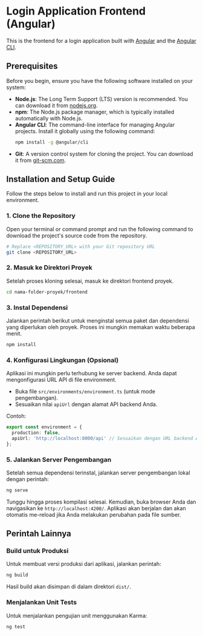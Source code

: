 # Login Application Frontend (Angular)

This is the frontend for a login application built with [Angular](https://angular.dev/) and the [Angular CLI](https://github.com/angular/angular-cli).

## Prerequisites

Before you begin, ensure you have the following software installed on your system:

*   **Node.js**: The Long Term Support (LTS) version is recommended. You can download it from [nodejs.org](https://nodejs.org).
*   **npm**: The Node.js package manager, which is typically installed automatically with Node.js.
*   **Angular CLI**: The command-line interface for managing Angular projects. Install it globally using the following command:
    ```bash
    npm install -g @angular/cli
    ```
*   **Git**: A version control system for cloning the project. You can download it from [git-scm.com](https://git-scm.com).

## Installation and Setup Guide

Follow the steps below to install and run this project in your local environment.

### 1. Clone the Repository

Open your terminal or command prompt and run the following command to download the project's source code from the repository.

```bash
# Replace <REPOSITORY_URL> with your Git repository URL
git clone <REPOSITORY_URL>
```

### 2. Masuk ke Direktori Proyek

Setelah proses kloning selesai, masuk ke direktori frontend proyek.

```bash
cd nama-folder-proyek/frontend
```

### 3. Instal Dependensi

Jalankan perintah berikut untuk menginstal semua paket dan dependensi yang diperlukan oleh proyek. Proses ini mungkin memakan waktu beberapa menit.

```bash
npm install
```

### 4. Konfigurasi Lingkungan (Opsional)

Aplikasi ini mungkin perlu terhubung ke server backend. Anda dapat mengonfigurasi URL API di file environment.

*   Buka file `src/environments/environment.ts` (untuk mode pengembangan).
*   Sesuaikan nilai `apiUrl` dengan alamat API backend Anda.

Contoh:
```typescript
export const environment = {
  production: false,
  apiUrl: 'http://localhost:8000/api' // Sesuaikan dengan URL backend Anda
};
```

### 5. Jalankan Server Pengembangan

Setelah semua dependensi terinstal, jalankan server pengembangan lokal dengan perintah:

```bash
ng serve
```

Tunggu hingga proses kompilasi selesai. Kemudian, buka browser Anda dan navigasikan ke `http://localhost:4200/`. Aplikasi akan berjalan dan akan otomatis me-reload jika Anda melakukan perubahan pada file sumber.

## Perintah Lainnya

### Build untuk Produksi
Untuk membuat versi produksi dari aplikasi, jalankan perintah:
```bash
ng build
```
Hasil build akan disimpan di dalam direktori `dist/`.

### Menjalankan Unit Tests
Untuk menjalankan pengujian unit menggunakan Karma:
```bash
ng test
```
